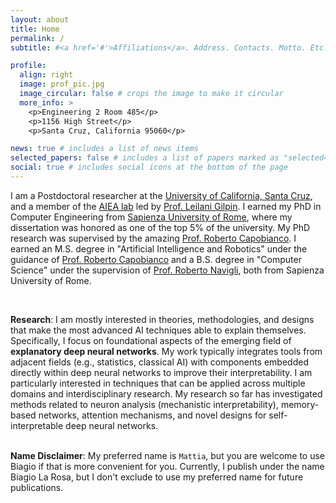 ```yaml
---
layout: about
title: Home
permalink: /
subtitle: #<a href='#'>Affiliations</a>. Address. Contacts. Motto. Etc.

profile:
  align: right
  image: prof_pic.jpg
  image_circular: false # crops the image to make it circular
  more_info: >
    <p>Engineering 2 Room 485</p>
    <p>1156 High Street</p>
    <p>Santa Cruz, California 95060</p>

news: true # includes a list of news items
selected_papers: false # includes a list of papers marked as "selected={true}"
social: true # includes social icons at the bottom of the page
---
```


I am a Postdoctoral researcher at the <a href="https://www.ucsc.edu/">University of California, Santa Cruz</a>, and a member of the <a href="https://aiea-lab.github.io/">AIEA lab</a> led by <a href="people.ucsc.edu/~lgilpin">Prof. Leilani Gilpin</a>. I earned my PhD in Computer Engineering from <a href="https://www.uniroma1.it/">Sapienza University of Rome</a>, where my dissertation was honored as one of the top 5% of the university. My PhD research was supervised by the amazing <a href="http://robertocapobianco.com/">Prof. Roberto Capobianco</a>. I earned an M.S. degree in "Artificial Intelligence and Robotics" under the guidance of <a href="http://robertocapobianco.com/">Prof. Roberto Capobianco</a> and a B.S. degree in "Computer Science" under the supervision of <a href="http://wwwusers.di.uniroma1.it/~navigli/"> Prof. Roberto Navigli</a>, both from Sapienza University of Rome.<br>

<br>


**Research**: I am mostly interested in theories, methodologies, and designs that make the most advanced AI techniques able to explain themselves. Specifically, I focus on foundational aspects of the emerging field of **explanatory deep neural networks**. My work typically integrates tools from adjacent fields (e.g., statistics, classical AI) with components embedded directly within deep neural networks to improve their interpretability. I am particularly interested in techniques that can be applied across multiple domains and interdisciplinary research. My research so far has investigated methods related to neuron analysis (mechanistic interpretability), memory-based networks, attention mechanisms, and novel designs for self-interpretable deep neural networks.
<br>
<br>

**Name Disclaimer**:  My preferred name is `Mattia`, but you are welcome to use Biagio if that is more convenient for you. Currently, I publish under the name Biagio La Rosa, but I don't exclude to use my preferred name for future publications.

